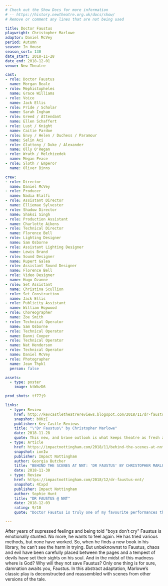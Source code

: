 ```yaml
---
# Check out the Show Docs for more information 
# -- https://history.newtheatre.org.uk/docs/show/
# Remove or comment any lines that are not being used 

title: Doctor Faustus
playwright: Christopher Marlowe
adaptor: Daniel McVey
period: Autumn
season: In House
season_sort: 130
date_start: 2018-11-28
date_end: 2018-12-01
venue: New Theatre

cast:
- role: Doctor Faustus
  name: Morgan Beale
- role: Mephistopheles
  name: Grace Williams
- role: Voice
  name: Jack Ellis
- role: Pride / Scholar
  name: Sarah Ingham
- role: Greed / Attendant
  name: Ellen Schaffert
- role: Lust / Knight
  name: Caitie Pardoe
- role: Envy / Helen / Duchess / Paramour
  name: Selin Aci
- role: Gluttony / Duke / Alexander
  name: Olly O'Regan
- role: Wrath / Melchizedek
  name: Megan Peace
- role: Sloth / Emperor
  name: Oliver Binns

crew:
- role: Director
  name: Daniel McVey
- role: Producer
  name: Nadia Elalfi
- role: Assistant Director
  name: Elliemae Sylvester
- role: Shadow Director
  name: Shaksi Singh
- role: Production Assistant
  name: Charlotte Aikens
- role: Technical Director
  name: Florence Bell
- role: Lighting Designer
  name: Sam Osborne
- role: Assistant Lighting Designer
  name: Lewis Brand
- role: Sound Designer
  name: Rupert Galea
- role: Assistant Sound Designer
  name: Florence Bell
- role: Video Designer
  name: Hugo Ozanne
- role: Set Assistant
  name: Christina Scullion
- role: Set Construction
  name: Jack Ellis
- role: Publicity Assistant
  name: William Hopwood
- role: Choreographer
  name: Zoe Smith
- role: Technical Operator
  name: Sam Osborne
- role: Technical Operator
  name: Danni Cooper
- role: Technical Operator
  name: Nat Henderson
- role: Technical Operator
  name: Daniel McVey
- role: Photographer
  name: Jean Thpkl
  person: false

assets:
  - type: poster
    image: ktWbzD6

prod_shots: tf77j9

links:
  - type: Review
    href: http://kevcastletheatrereviews.blogspot.com/2018/11/dr-faustus-by-christopher-marlowe_28.html
    snapshot: b0KzI
    publisher: Kev Castle Reviews
    title: "\"Dr Faustus\" by Christopher Marlowe"
    date: 2018-11-28
    quote: This new, and brave outlook is what keeps theatre as fresh and radical as it is today.
  - type: Article
    href: https://impactnottingham.com/2018/11/behind-the-scenes-at-nnt-dr-faustus-by-christopher-marlowe-adapted-by-daniel-mcvey/
    snapshot: ionIw
    publisher: Impact Nottingham
    author: Georgia Butcher
    title: "BEHIND THE SCENES AT NNT: 'DR FAUSTUS' BY CHRISTOPHER MARLOWE, ADAPTED BY DANIEL MCVEY"
    date: 2018-11-30
  - type: Review
    href: https://impactnottingham.com/2018/12/dr-faustus-nnt/
    snapshot: 4Cxpd
    publisher: Impact Nottingham
    author: Sophie Hunt
    title: "DR FAUSTUS @ NNT"
    date: 2018-12-03
    rating: 9/10
    quote: "Doctor Faustus is truly one of my favourite performances that I have seen at The Nottingham New Theatre, and the whole cast and crew should be highly commended for their efforts to create such an innovative and imaginative performance."

---
```


After years of supressed feelings and being told "boys don’t cry" Faustus is emotionally stunted. No more, he wants to feel again. He has tried various methods, but none have worked. So, when he finds a new book in his library, he can’t see the harm in trying. But unbeknownst to Faustus, chaos and evil have been carefully placed between the pages and a tempest of devils have set their sights on his soul. And in the midst of this madness where is God? Why will they not save Faustus? Only one thing is for sure, damnation awaits you, Faustus. In this abstract adaptation, Marlowe’s classic play is deconstructed and reassembled with scenes from other versions of the tale.
